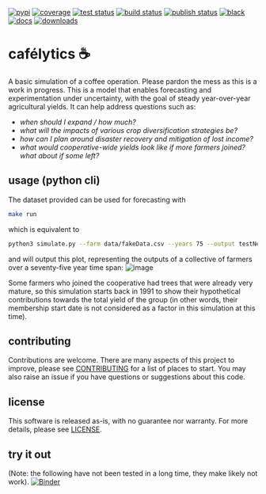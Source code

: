 [![pypi](https://img.shields.io/pypi/v/cafelytics)](https://pypi.org/project/cafelytics/)
[![coverage](https://coveralls.io/repos/github/mindthegrow/cafelytics/badge.svg?branch=main)](https://coveralls.io/github/mindthegrow/cafelytics?branch=main)
[![test status](https://github.com/mindthegrow/cafelytics/actions/workflows/main.yml/badge.svg)](https://github.com/mindthegrow/cafelytics/actions/workflows/main.yml)
[![build status](https://github.com/mindthegrow/cafelytics/actions/workflows/build.yml/badge.svg)](https://github.com/mindthegrow/cafelytics/actions/workflows/build.yml)
[![publish status](https://github.com/mindthegrow/cafelytics/actions/workflows/publish.yml/badge.svg)](https://github.com/mindthegrow/cafelytics/actions/workflows/publish.yml)
[![black](https://img.shields.io/badge/code%20style-black-000000.svg)](https://github.com/psf/black)
[![docs](https://readthedocs.org/projects/cafelytics/badge/?version=stable)](https://cafelytics.readthedocs.io/en/stable/?badge=stable)
[![downloads](https://static.pepy.tech/personalized-badge/cafelytics?period=total&units=abbreviation&left_color=gray&right_color=blue&left_text=downloads)](https://pepy.tech/project/cafelytics)

# cafélytics ☕️
A basic simulation of a coffee operation. Please pardon the mess as this is a work in progress.
This is a model that enables forecasting and experimentation under uncertainty, with the goal of steady year-over-year agricultural yields.
It can help address questions such as:
- _when should I expand / how much?_
- _what will the impacts of various crop diversification strategies be?_
- _how can I plan around disaster recovery and mitigation of lost income?_
- _what would cooperative-wide yields look like if more farmers joined? what about if some left?_


## usage (python cli)

The dataset provided can be used for forecasting with
```bash
make run
```

which is equivalent to

```bash
python3 simulate.py --farm data/fakeData.csv --years 75 --output testNewFarm.png
```

and will output this plot, representing the outputs of a collective of farmers over a seventy-five year time span:
![image](https://user-images.githubusercontent.com/40366263/126934177-7353103f-bd90-4a7a-9085-f409a69d1b66.png)

Some farmers who joined the cooperative had trees that were already very mature, so this simulation starts back in 1991 to show their hypothetical contributions towards the total yield of the group (in other words, their membership start date is not considered as a factor in this simulation at this time).


## contributing
Contributions are welcome. There are many aspects of this project to improve, please see [CONTRIBUTING](https://github.com/mindthegrow/cafelytics/blob/feature/pre-commit/CONTRIBUTING.md) for a list of places to start. You may also raise an issue if you have questions or suggestions about this code.


## license
This software is released as-is, with no guarantee nor warranty. For more details, please see [LICENSE](https://github.com/mindthegrow/cafelytics/blob/feature/pre-commit/LICENSE.txt).


## try it out
(Note: the following have not been tested in a long time, they make likely not work).
[![Binder](https://mybinder.org/badge_logo.svg)](https://mybinder.org/v2/gh/mindthegrow/cafelytics/HEAD/?urlpath=/lab)
